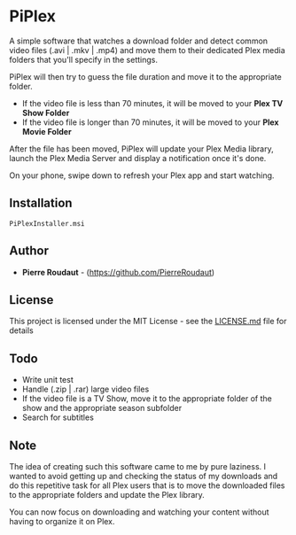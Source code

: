 # PiPlex

A simple software that watches a download folder and detect common video files 
(.avi | .mkv | .mp4) and move them to their dedicated Plex media folders that you'll specify in the settings.

PiPlex will then try to guess the file duration and move it to the appropriate folder.

* If the video file is less than 70 minutes, it will be moved to your **Plex TV Show Folder**
* If the video file is longer than 70 minutes, it will be moved to your **Plex Movie Folder**

After the file has been moved, PiPlex will update your Plex Media library, launch the Plex Media Server and display a notification once it's done.

On your phone, swipe down to refresh your Plex app and start watching.

## Installation
```
PiPlexInstaller.msi
```

## Author

* **Pierre Roudaut** - (https://github.com/PierreRoudaut)

## License

This project is licensed under the MIT License - see the [LICENSE.md](LICENSE.md) file for details

## Todo

* Write unit test
* Handle (.zip | .rar) large video files
* If the video file is a TV Show, move it to the appropriate folder of the show and the appropriate season subfolder
* Search for subtitles

## Note

The idea of creating such this software came to me by pure laziness. I wanted to avoid getting up and checking the status of my downloads and do this repetitive task for all Plex users that is to move the downloaded files to the appropriate folders and update the Plex library.

You can now focus on downloading and watching your content without having to organize it on Plex.
